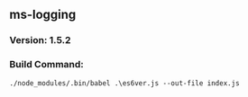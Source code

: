 ## ms-logging

### Version: 1.5.2

### Build Command: 
`./node_modules/.bin/babel .\es6ver.js --out-file index.js`
